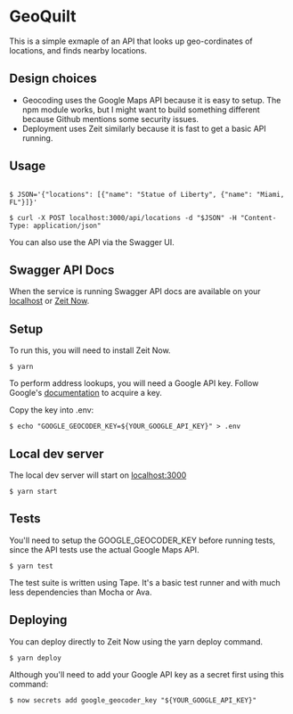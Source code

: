# GeoQuilt

This is a simple exmaple of an API that looks up geo-cordinates of locations, and finds nearby locations.

## Design choices

- Geocoding uses the Google Maps API because it is easy to setup. The npm module works, but I might want to build something different because Github mentions some security issues.
- Deployment uses Zeit similarly because it is fast to get a basic API running.

## Usage



```shell

$ JSON='{"locations": [{"name": "Statue of Liberty", {"name": "Miami, FL"}]}'

$ curl -X POST localhost:3000/api/locations -d "$JSON" -H "Content-Type: application/json"

```

You can also use the API via the Swagger UI.

## Swagger API Docs

When the service is running Swagger API docs are available on your [localhost](http://localhost:3000) or [Zeit Now](https://geoquilt.xer0x.now.sh/).

## Setup

To run this, you will need to install Zeit Now. 

```shell
$ yarn
```

To perform address lookups, you will need a Google API key. Follow Google's [documentation](https://developers.google.com/maps/documentation/embed/get-api-key) to acquire a key.

Copy the key into .env:

```shell
$ echo "GOOGLE_GEOCODER_KEY=${YOUR_GOOGLE_API_KEY}" > .env
```

## Local dev server

The local dev server will start on [localhost:3000](http://localhost:3000/)

```shell
$ yarn start
```

## Tests

You'll need to setup the GOOGLE_GEOCODER_KEY before running tests, since the API tests use the actual Google Maps API.

```shell
$ yarn test
```

The test suite is written using Tape. It's a basic test runner and with much less dependencies than Mocha or Ava.

## Deploying

You can deploy directly to Zeit Now using the yarn deploy command.

```shell
$ yarn deploy
```

Although you'll need to add your Google API key as a secret first using this command:

```shell
$ now secrets add google_geocoder_key "${YOUR_GOOGLE_API_KEY}"
```

